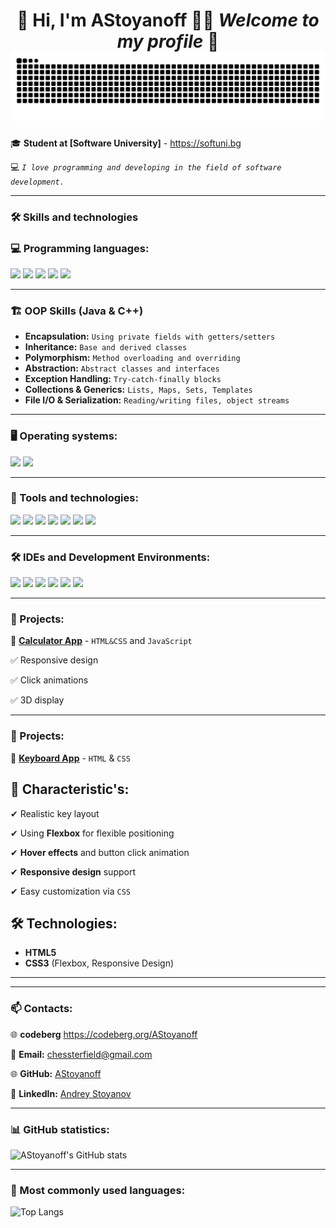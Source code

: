 <h1 align="center">
  👋 Hi, I'm <strong>AStoyanoff</strong> 🥷🏻 <em>Welcome to my profile</em> 🫵
    
  <br>
 <img src="https://raw.githubusercontent.com/BEPb/BEPb/output/github-contribution-grid-snake-dark.svg" alt="BEPb's github activity graph" style="max-width: 100%;">
</h1>

🎓 **Student at [Software University]** - https://softuni.bg

💻 <em>`I love programming and developing in the field of software development.`</em>

---

### 🛠️ Skills and technologies 

### 💻 Programming languages:
<p>
  <img src="https://img.shields.io/badge/C++-00599C?style=for-the-badge&logo=cplusplus&logoColor=white"/>
  
  <img src="https://img.shields.io/badge/Java-ED8B00?style=for-the-badge&logo=openjdk&logoColor=white"/>
  
  <img src="https://img.shields.io/badge/JavaScript-F7DF1E?style=for-the-badge&logo=javascript&logoColor=black"/>
  
  <img src="https://img.shields.io/badge/HTML5-E34F26?style=for-the-badge&logo=html5&logoColor=white"/>
  
  <img src="https://img.shields.io/badge/CSS3-1572B6?style=for-the-badge&logo=css3&logoColor=white"/>
  
</p>

---

### 🏗️ OOP Skills (Java & C++)

- **Encapsulation:** `Using private fields with getters/setters  `
- **Inheritance:** `Base and derived classes  `
- **Polymorphism:** `Method overloading and overriding  `
- **Abstraction:** `Abstract classes and interfaces  `
- **Exception Handling:** `Try-catch-finally blocks  `
- **Collections & Generics:** `Lists, Maps, Sets, Templates  `
- **File I/O & Serialization:** `Reading/writing files, object streams  `

---

### 🖥️ Operating systems:
<p>
  <img src="https://img.shields.io/badge/Windows-0078D6?style=for-the-badge&logo=windows&logoColor=white"/>
  
  <img src="https://img.shields.io/badge/Linux-FCC624?style=for-the-badge&logo=linux&logoColor=black"/>
</p>

---

### 🔧 Tools and technologies:
<p>
  <img src="https://img.shields.io/badge/Git-F05032?style=for-the-badge&logo=git&logoColor=white"/>
  <img src="https://img.shields.io/badge/GitHub-181717?style=for-the-badge&logo=github&logoColor=white"/>
  <img src="https://img.shields.io/badge/MySQL-4479A1?style=for-the-badge&logo=mysql&logoColor=white"/>
  <img src="https://img.shields.io/badge/SQL-336791?style=for-the-badge&logo=postgresql&logoColor=white"/>
  <img src="https://img.shields.io/badge/Spring%20Data-6DB33F?style=for-the-badge&logo=spring&logoColor=white"/>
  <img src="https://img.shields.io/badge/Postman-FF6C37?style=for-the-badge&logo=postman&logoColor=white"/>
  <img src="https://img.shields.io/badge/MySQL%20Workbench-4479A1?style=for-the-badge&logo=mysql&logoColor=white"/>
</p>

---

### 🛠️ IDEs and Development Environments:
<p>
  <img src="https://img.shields.io/badge/Visual%20Studio-5C2D91?style=for-the-badge&logo=visual-studio&logoColor=white"/>
  
  <img src="https://img.shields.io/badge/VS%20Code-0078D4?style=for-the-badge&logo=visual-studio-code&logoColor=white"/>
  
  <img src="https://img.shields.io/badge/CLion-000000?style=for-the-badge&logo=clion&logoColor=white"/>
  
  <img src="https://img.shields.io/badge/IntelliJ%20IDEA-000000?style=for-the-badge&logo=intellij-idea&logoColor=white"/>
  
  <img src="https://img.shields.io/badge/Eclipse-2C2255?style=for-the-badge&logo=eclipse&logoColor=white"/>
  
  <img src="https://img.shields.io/badge/Sublime%20Text-FF9800?style=for-the-badge&logo=sublime-text&logoColor=white"/>
  
</p>

---

### 📂 Projects:
🔹 **[Calculator App](https://github.com/AStoyan0ff/Calculator/tree/master/src/Calcilators)** - `HTML&CSS` and `JavaScript`

✅ Responsive design

✅ Click animations

✅ 3D display 

---

### 📂 Projects:
🔹 **[Keyboard App](https://github.com/AStoyan0ff/KeyBoard)** - `HTML` & `CSS` 

## 🔑 Characteristic's: 

✔ Realistic key layout 

✔ Using **Flexbox** for flexible positioning

✔ **Hover effects** and button click animation

✔ **Responsive design** support 

✔ Easy customization via `CSS` 


## 🛠 Technologies:

- **HTML5**
- **CSS3** (Flexbox, Responsive Design)

---

---

### 📫 Contacts:
🌐 **codeberg** https://codeberg.org/AStoyanoff

📧 **Email:** chessterfield@gmail.com 

🌐 **GitHub:** [AStoyanoff](https://github.com/AStoyan0ff/AndreyStoyanov)

🔗 **LinkedIn:** [Andrey Stoyanov](https://www.linkedin.com/in/andrey-stoyanov-a2b055351)  

---


### 📊 GitHub statistics:
![AStoyanoff's GitHub stats](https://github-readme-stats.vercel.app/api?username=AStoyanoff&show_icons=true&theme=radical)

---

### 🚀 Most commonly used languages:
![Top Langs](https://github-readme-stats.vercel.app/api/top-langs/?username=AStoyanoff&layout=compact&theme=radical)

